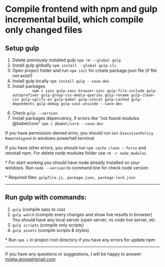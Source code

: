 <h1>Compile frontend with npm and gulp <br><span>incremental build, which compile only changed files</span></h1>
<h2>Setup gulp</h2>
<ol>
   <li>Delete previously installed gulp <code>npm rm --global gulp</code></li>
   <li>Install gulp globally <code>npm install --global gulp-cli</code></li>
   <li>Open project folder and run <code>npm init</code> for create package.json file (if file not exist!)</li>
   <li>Install gulp locally <code>npm install gulp --save-dev </code></li>
   <li>Install packages
      <code>
         npm i sass gulp-sass browser-sync gulp-file-include gulp-autoprefixer gulp-group-css-media-queries gulp-rename gulp-clean-css gulp-uglify-es gulp-babel gulp-concat gulp-cached gulp-dependents gulp-debug gulp-sass-unicode --save-dev
      </code>
   </li>
   <li>Check <code>gulp --version</code></li>
   <li>Install packages depencency, if errors like "not found modules @babel/core" <code>npm i @babel/core --save-dev </code></li>
</ol>
<p>If you have permission-denied error, you should run <code>Set-ExecutionPolicy RemoteSigned</code> in windows powerhell terminal</p>
<p>If you have other errors, you should run <code>npm cache clean --force</code> and reinstall npm. For delete node modules folder use <code>rm -r node_modules</code></p>
<p>* For start working you should have <span>node</span> already installed on your windows. Run <code>node --version</code> to command line for check node version</p>
<p>* Required files: <code>gulpfile.js, package.json, package-lock.json</code></p>
<hr>
<h2>Run gulp with commands:</h2>
<ol>
   <li><code>gulp</code> (compile sass to css)</li>
   <li><code>gulp watch</code> (compile every changes and show live results in browser) <span> You should have any local server (open server, vs code live server, etc</span></li>
   <li><code>gulp scripts</code> (compile only scripts)</li>
   <li><code>gulp assets</code> (compile scripts & styles)</li>
</ol>
<p>* Run <code>npm i</code> in project root directory if you have any errors for update npm</p>
<hr>

<p>If you have any questions or suggestions, I will be happy to answer: <a href="mailto:misha.groop@gmail.com">misha.groop@gmail.com</a></p>

